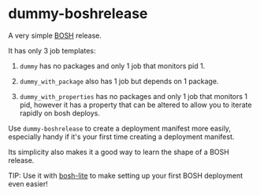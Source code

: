 dummy-boshrelease
=================

A very simple [BOSH](https://github.com/cloudfoundry/bosh) release.

It has only 3 job templates:

1. `dummy` has no packages and only 1 job that monitors pid 1.

1. `dummy_with_package` also has 1 job but depends on 1 package.

1. `dummy_with_properties` has no packages and only 1 job that
   monitors 1 pid, however it has a property that can be altered 
   to allow you to iterate rapidly on bosh deploys.

Use `dummy-boshrelease` to create a deployment manifest more easily, especially handy if it's your first time
creating a deployment manifest.

Its simplicity also makes it a good way to learn the shape of a BOSH release.

TIP: Use it with [bosh-lite](https://github.com/cloudfoundry/bosh-lite) to make setting up your first BOSH deployment even easier!
